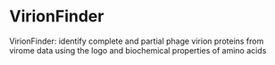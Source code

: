 # VirionFinder
VirionFinder: identify complete and partial phage virion proteins from virome data using the logo and biochemical properties of amino acids
